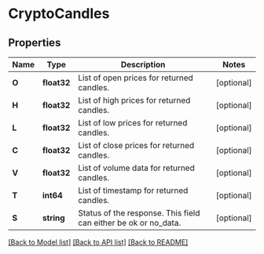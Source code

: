 # CryptoCandles

## Properties

Name | Type | Description | Notes
------------ | ------------- | ------------- | -------------
**O** | **float32** | List of open prices for returned candles. | [optional] 
**H** | **float32** | List of high prices for returned candles. | [optional] 
**L** | **float32** | List of low prices for returned candles. | [optional] 
**C** | **float32** | List of close prices for returned candles. | [optional] 
**V** | **float32** | List of volume data for returned candles. | [optional] 
**T** | **int64** | List of timestamp for returned candles. | [optional] 
**S** | **string** | Status of the response. This field can either be ok or no_data. | [optional] 

[[Back to Model list]](../README.md#documentation-for-models) [[Back to API list]](../README.md#documentation-for-api-endpoints) [[Back to README]](../README.md)


